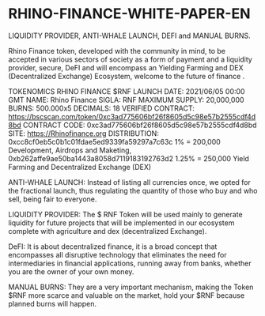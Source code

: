 # RHINO-FINANCE-WHITE-PAPER-EN
LIQUIDITY PROVIDER, ANTI-WHALE LAUNCH, DEFI and MANUAL BURNS.

Rhino Finance token, developed with the community in mind, to be accepted in various sectors of society as a form of payment and a liquidity provider, secure, DeFI and will encompass an Yielding Farming and DEX (Decentralized Exchange) Ecosystem, welcome to the future of finance .

TOKENOMICS RHINO FINANCE $RNF
LAUNCH DATE: 2021/06/05 00:00 GMT
NAME: Rhino Finance
SIGLA: RNF
MAXIMUM SUPPLY: 20,000,000
BURNS: 500.000x5
DECIMALS: 18
VERIFIED CONTRACT: https://bscscan.com/token/0xc3ad775606bf26f8605d5c98e57b2555cdf4d8bd
CONTRACT CODE: 0xc3ad775606bf26f8605d5c98e57b2555cdf4d8bd
SITE: https://Rhinofinance.org
DISTRIBUTION: 0xcc8cf0eb5c0b1c01fdae5ed9339fa59297a7c63c 1% = 200,000 Development, Airdrops and Maketing, 0xb262affe9ae50ba1443a8058d7119183192763d2 1.25% = 250,000  Yield Farming and Decentralized Exchange (DEX)

ANTI-WHALE LAUNCH: Instead of listing all currencies once, we opted for the fractional launch, thus regulating the quantity of those who buy and who sell, being fair to everyone.

LIQUIDITY PROVIDER: The $ RNF Token will be used mainly to generate liquidity for future projects that will be implemented in our ecosystem complete with agriculture and dex (decentralized Exchange).

DeFI: It is about decentralized finance, it is a broad concept that encompasses all disruptive technology that eliminates the need for intermediaries in financial applications, running away from banks, whether you are the owner of your own money.

MANUAL BURNS: They are a very important mechanism, making the Token $RNF more scarce and valuable on the market, hold your $RNF because planned burns will happen.
